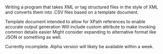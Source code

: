 Writing a program that takes XML or tag structured files in the style of XML and converts them into .CSV files based on a template document.

Template document intended to allow for XPath references to enable accurate output generation
Will include custom attribute to make invoking common details easier
Might consider expanding to alternative format like JSON or something as well.

Currently incomplete. Alpha version will likely be available within a week.

